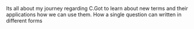Its all about my journey regarding C.Got to learn about new terms and their applications how we can use them. How   a single question can written in different forms 
